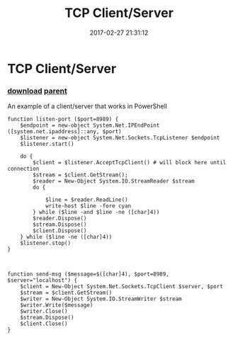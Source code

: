 ﻿---
pid:            6759
parent:         6355
children:       
poster:         powershellshock
title:          TCP Client/Server
date:           2017-02-27 21:31:12
description:    An example of a client/server that works in PowerShell
format:         posh
---

# TCP Client/Server

### [download](6759.ps1) [parent](6355.md) 

An example of a client/server that works in PowerShell

```posh
function listen-port ($port=8989) {
    $endpoint = new-object System.Net.IPEndPoint ([system.net.ipaddress]::any, $port)
    $listener = new-object System.Net.Sockets.TcpListener $endpoint
    $listener.start()

    do {
        $client = $listener.AcceptTcpClient() # will block here until connection
        $stream = $client.GetStream();
        $reader = New-Object System.IO.StreamReader $stream
        do {

            $line = $reader.ReadLine()
            write-host $line -fore cyan
        } while ($line -and $line -ne ([char]4))
        $reader.Dispose()
        $stream.Dispose()
        $client.Dispose()
    } while ($line -ne ([char]4))
    $listener.stop()
}



function send-msg ($message=$([char]4), $port=8989, $server="localhost") {
    $client = New-Object System.Net.Sockets.TcpClient $server, $port
    $stream = $client.GetStream()
    $writer = New-Object System.IO.StreamWriter $stream
    $writer.Write($message)
    $writer.Close()
    $stream.Dispose()
    $client.Close()
}
```
